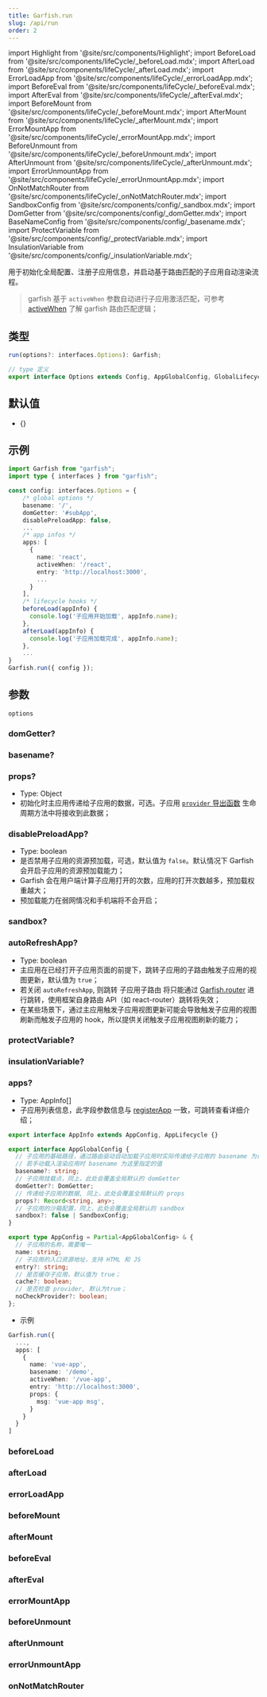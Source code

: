 ```yaml
---
title: Garfish.run
slug: /api/run
order: 2
---
```

import Highlight from '@site/src/components/Highlight';
import BeforeLoad from '@site/src/components/lifeCycle/_beforeLoad.mdx';
import AfterLoad from '@site/src/components/lifeCycle/_afterLoad.mdx';
import ErrorLoadApp from '@site/src/components/lifeCycle/_errorLoadApp.mdx';
import BeforeEval from '@site/src/components/lifeCycle/_beforeEval.mdx';
import AfterEval from '@site/src/components/lifeCycle/_afterEval.mdx';
import BeforeMount from '@site/src/components/lifeCycle/_beforeMount.mdx';
import AfterMount from '@site/src/components/lifeCycle/_afterMount.mdx';
import ErrorMountApp from '@site/src/components/lifeCycle/_errorMountApp.mdx';
import BeforeUnmount from '@site/src/components/lifeCycle/_beforeUnmount.mdx';
import AfterUnmount from '@site/src/components/lifeCycle/_afterUnmount.mdx';
import ErrorUnmountApp from '@site/src/components/lifeCycle/_errorUnmountApp.mdx';
import OnNotMatchRouter from '@site/src/components/lifeCycle/_onNotMatchRouter.mdx';
import SandboxConfig from '@site/src/components/config/_sandbox.mdx';
import DomGetter from '@site/src/components/config/_domGetter.mdx';
import BaseNameConfig from '@site/src/components/config/_basename.mdx';
import ProtectVariable from '@site/src/components/config/_protectVariable.mdx';
import InsulationVariable from '@site/src/components/config/_insulationVariable.mdx';


用于初始化全局配置、注册子应用信息，并启动基于路由匹配的子应用自动渲染流程。

> garfish 基于 `activeWhen` 参数自动进行子应用激活匹配，可参考 [activeWhen](/api/registerApp#activewhen) 了解 garfish 路由匹配逻辑；


## 类型

```ts
run(options?: interfaces.Options): Garfish;
```

```ts
// type 定义
export interface Options extends Config, AppGlobalConfig, GlobalLifecycle {}
```

## 默认值

- {}

## 示例

```ts
import Garfish from "garfish";
import type { interfaces } from "garfish";

const config: interfaces.Options = {
    /* global options */
    basename: '/',
    domGetter: '#subApp',
    disablePreloadApp: false,
    ...
    /* app infos */
    apps: [
      {
        name: 'react',
        activeWhen: '/react',
        entry: 'http://localhost:3000',
        ...
      }
    ],
    /* lifecycle hooks */
    beforeLoad(appInfo) {
      console.log('子应用开始加载', appInfo.name);
    },
    afterLoad(appInfo) {
      console.log('子应用加载完成', appInfo.name);
    },
    ...
}
Garfish.run({ config });
```

## 参数

`options`

### domGetter?

<DomGetter />

### basename?

<BaseNameConfig />

### props?

- Type: <Highlight>Object</Highlight>
- 初始化时主应用传递给子应用的数据，可选。子应用 [`provider` 导出函数](/guide/quickStart/start.md#2导出-provider-函数) 生命周期方法中将接收到此数据；

### disablePreloadApp?

- Type: <Highlight> boolean </Highlight>
- 是否禁用子应用的资源预加载，可选，默认值为 `false`。默认情况下 Garfish 会开启子应用的资源预加载能力；
- Garfish 会在用户端计算子应用打开的次数，应用的打开次数越多，预加载权重越大；
- 预加载能力在弱网情况和手机端将不会开启；

### sandbox?

<SandboxConfig />

### autoRefreshApp?

- Type: <Highlight> boolean </Highlight>
- 主应用在已经打开子应用页面的前提下，跳转子应用的子路由触发子应用的视图更新，默认值为 `true`；
- 若关闭 `autoRefreshApp`, 则跳转 <Highlight>  子应用子路由 </Highlight> 将只能通过 [Garfish.router](/api/router) 进行跳转，使用框架自身路由 API（如 react-router）跳转将失效；
- 在某些场景下，通过主应用触发子应用视图更新可能会导致触发子应用的视图刷新而触发子应用的 hook，所以提供关闭触发子应用视图刷新的能力；

### protectVariable?

<ProtectVariable />

### insulationVariable?

<InsulationVariable />

### apps?

- Type: <Highlight> AppInfo[] </Highlight>
- 子应用列表信息，此字段参数信息与 [registerApp](../api/registerApp.md) 一致，可跳转查看详细介绍；

```ts
export interface AppInfo extends AppConfig, AppLifecycle {}

export interface AppGlobalConfig {
  // 子应用的基础路径，通过路由驱动自动加载子应用时实际传递给子应用的 basename 为计算的值
  // 若手动载入渲染应用时 basename 为这里指定的值
  basename?: string;
  // 子应用挂载点，同上，此处会覆盖全局默认的 domGetter
  domGetter?: DomGetter;
  // 传递给子应用的数据, 同上，此处会覆盖全局默认的 props
  props?: Record<string, any>;
  // 子应用的沙箱配置，同上，此处会覆盖全局默认的 sandbox
  sandbox?: false | SandboxConfig;
}

export type AppConfig = Partial<AppGlobalConfig> & {
  // 子应用的名称，需要唯一
  name: string;
  // 子应用的入口资源地址，支持 HTML 和 JS
  entry?: string;
  // 是否缓存子应用，默认值为 true；
  cache?: boolean;
  // 是否检查 provider, 默认为true；
  noCheckProvider?: boolean;
};
```

- 示例

```ts
Garfish.run({
  ...,
  apps: [
    {
      name: 'vue-app',
      basename: '/demo',
      activeWhen: '/vue-app',
      entry: 'http://localhost:3000',
      props: {
        msg: 'vue-app msg',
      }
    }
  }
]
```

### beforeLoad
<BeforeLoad />

### afterLoad
<AfterLoad />

### errorLoadApp
<ErrorLoadApp />

### beforeMount
<BeforeMount />

### afterMount
<AfterMount />

### beforeEval
<BeforeEval />

### afterEval
<AfterEval />

### errorMountApp
<ErrorMountApp />

### beforeUnmount
<BeforeUnmount />

### afterUnmount
<AfterUnmount />

### errorUnmountApp
<ErrorUnmountApp />

### onNotMatchRouter
<OnNotMatchRouter />